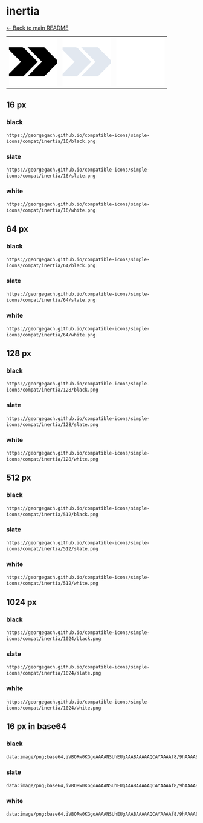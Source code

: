 # inertia

[← Back to main README](../../README.md)

<table><tr>
  <td><img src="./128/black.png" width="128" alt="inertia black icon" /></td>
  <td><img src="./128/slate.png" width="128" alt="inertia slate icon" /></td>
  <td><img src="./128/white.png" width="128" alt="inertia white icon" /></td>
</tr></table>

## 16 px

### black
```
https://georgegach.github.io/compatible-icons/simple-icons/compat/inertia/16/black.png
```

### slate
```
https://georgegach.github.io/compatible-icons/simple-icons/compat/inertia/16/slate.png
```

### white
```
https://georgegach.github.io/compatible-icons/simple-icons/compat/inertia/16/white.png
```

## 64 px

### black
```
https://georgegach.github.io/compatible-icons/simple-icons/compat/inertia/64/black.png
```

### slate
```
https://georgegach.github.io/compatible-icons/simple-icons/compat/inertia/64/slate.png
```

### white
```
https://georgegach.github.io/compatible-icons/simple-icons/compat/inertia/64/white.png
```

## 128 px

### black
```
https://georgegach.github.io/compatible-icons/simple-icons/compat/inertia/128/black.png
```

### slate
```
https://georgegach.github.io/compatible-icons/simple-icons/compat/inertia/128/slate.png
```

### white
```
https://georgegach.github.io/compatible-icons/simple-icons/compat/inertia/128/white.png
```

## 512 px

### black
```
https://georgegach.github.io/compatible-icons/simple-icons/compat/inertia/512/black.png
```

### slate
```
https://georgegach.github.io/compatible-icons/simple-icons/compat/inertia/512/slate.png
```

### white
```
https://georgegach.github.io/compatible-icons/simple-icons/compat/inertia/512/white.png
```

## 1024 px

### black
```
https://georgegach.github.io/compatible-icons/simple-icons/compat/inertia/1024/black.png
```

### slate
```
https://georgegach.github.io/compatible-icons/simple-icons/compat/inertia/1024/slate.png
```

### white
```
https://georgegach.github.io/compatible-icons/simple-icons/compat/inertia/1024/white.png
```

## 16 px in base64

### black
```
data:image/png;base64,iVBORw0KGgoAAAANSUhEUgAAABAAAAAQCAYAAAAf8/9hAAAABmJLR0QA/wD/AP+gvaeTAAAAeElEQVQ4jdXSMQrCcAzF4a/tRUS9R88geBvPUTqL19J28QDaQRCkujj8CbUuBe2DLHnklzwIs1eGI25J74EtSuyCd8cG5xRS4YJnUi3W2OM64C3iJf8DqT9Alm9I9E55JIwoRxF6/bcIDVY4oIvb0wi/G57kkWauF5VcXGcCGDz1AAAAAElFTkSuQmCC
```

### slate
```
data:image/png;base64,iVBORw0KGgoAAAANSUhEUgAAABAAAAAQCAYAAAAf8/9hAAAABmJLR0QA/wD/AP+gvaeTAAAA/0lEQVQ4jd2SPUpDURSEv7lJq49gFQjRLCCFYGMlEoJlDNiISxHRTYhrsbAK7kLM8yFEq6QSArlvLMIzF8EftNJTzjDnnBkG/vzo4Wl6J3ipAFsLAkcqvQecohWHNQ8xDlutjccKCrKuIbRBXVAXsY19o1oYQbg1bCbcTlmvjcaT6dbbBwDFZHaJdALOALw8l4cQ+o6cWeWh0HryeR7t/U6zkatCfrpECUDxPLvCHAPZyje5Az2VOkflAJQlkvvwVcquvIqAqb2jy08tSIyBvqwL8MCwll6Pdu/DEL8j7jQbuX4jBqhbPhAuVqa1sJZFMt5F5Ak3DzEO20mR/sG8ArBQkJcKqMroAAAAAElFTkSuQmCC
```

### white
```
data:image/png;base64,iVBORw0KGgoAAAANSUhEUgAAABAAAAAQCAYAAAAf8/9hAAAABmJLR0QA/wD/AP+gvaeTAAAAfklEQVQ4jdWSQQqCYBSEv98uEuU9OoPgbTqHuA6vZbXpANoiCKLPTUj+JBEI5ixnePPeDA8Wj6DWwO2NewA5sAP2kXYHshDCpWfUQm0c4qym6kFtP2jrwRl/ZVKOmGxeJrF2TH4oPAFWEff8FuGkbtVKvcbb+wjzDTPFIy0fHf3zhFPZq8AKAAAAAElFTkSuQmCC
```

